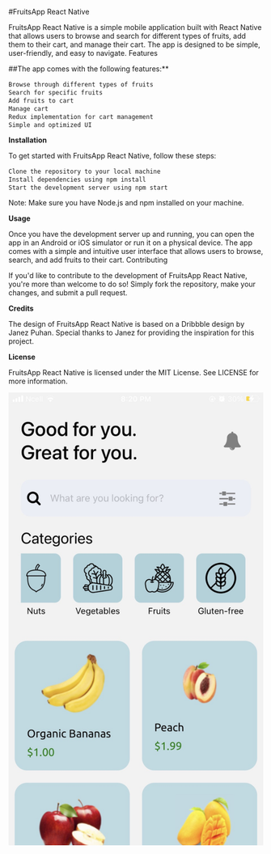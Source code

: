 #FruitsApp React Native

FruitsApp React Native is a simple mobile application built with React Native that allows users to browse and search for different types of fruits, add them to their cart, and manage their cart. The app is designed to be simple, user-friendly, and easy to navigate.
Features

##The app comes with the following features:**

    Browse through different types of fruits
    Search for specific fruits
    Add fruits to cart
    Manage cart
    Redux implementation for cart management
    Simple and optimized UI

**Installation**

To get started with FruitsApp React Native, follow these steps:

    Clone the repository to your local machine
    Install dependencies using npm install
    Start the development server using npm start

Note: Make sure you have Node.js and npm installed on your machine.

**Usage**

Once you have the development server up and running, you can open the app in an Android or iOS simulator or run it on a physical device. The app comes with a simple and intuitive user interface that allows users to browse, search, and add fruits to their cart.
Contributing

If you'd like to contribute to the development of FruitsApp React Native, you're more than welcome to do so! Simply fork the repository, make your changes, and submit a pull request.

**Credits**

The design of FruitsApp React Native is based on a Dribbble design by Janez Puhan. Special thanks to Janez for providing the inspiration for this project.

**License**

FruitsApp React Native is licensed under the MIT License. See LICENSE for more information.

![](/UI.jpg)
